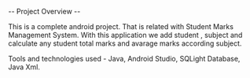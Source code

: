 -- Project Overview --

This is a complete android project. That is related with Student Marks Management System. 
With this application we add student , subject and calculate any student total marks and 
avarage marks according subject.

Tools and technologies used - Java, Android Studio, SQLight Database, Java Xml.
